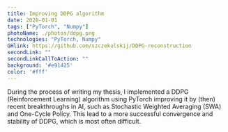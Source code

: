 ```yaml
---
title: Improving DDPG algorithm
date: 2020-01-01
tags: ["PyTorch", "Numpy"]
photoName: ./photos/ddpg.png
technologies: "PyTorch, Numpy"
GHlink: https://github.com/szczekulskij/DDPG-reconstruction
secondLink: ""
secondLinkCallToAction: ""
background: '#e91425'
color: '#fff'
---
```


During the process of writing my thesis, I implemented a DDPG (Reinforcement Learning) algorithm using PyTorch improving it by (then) recent breakthroughs in AI, such as Stochastic Weighted Averaging (SWA) and One-Cycle Policy. This lead to a more successful convergence and stability of DDPG, which is most often difficult.